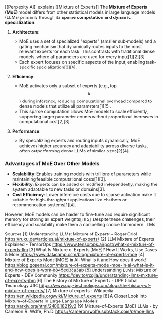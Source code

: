 [[Perplexity AI]] explains [[Mixture of Experts]]
The **Mixture of Experts (MoE)** model differs from other statistical models in large language models (LLMs) primarily through its **sparse computation and dynamic specialization**:

1. **Architecture**:
   - MoE uses a set of specialized "experts" (smaller sub-models) and a gating mechanism that dynamically routes inputs to the most relevant experts for each task. This contrasts with traditional dense models, where all parameters are used for every input[1][2][3].
   - Each expert focuses on specific aspects of the input, enabling task-specific specialization[3][4].

2. **Efficiency**:
   - MoE activates only a subset of experts (e.g., top $$k$$) during inference, reducing computational overhead compared to dense models that utilize all parameters[1][5].
   - This sparse computation allows MoE models to scale efficiently, supporting larger parameter counts without proportional increases in computational cost[2][3].

3. **Performance**:
   - By specializing experts and routing inputs dynamically, MoE achieves higher accuracy and adaptability across diverse tasks, often outperforming dense LLMs of similar sizes[2][4].

### Advantages of MoE Over Other Models
- **Scalability**: Enables training models with trillions of parameters while maintaining feasible computational costs[1][3].
- **Flexibility**: Experts can be added or modified independently, making the system adaptable to new tasks or domains[3].
- **Cost Efficiency**: Lower inference costs due to sparse activation make it suitable for high-throughput applications like chatbots or recommendation systems[1][4].

However, MoE models can be harder to fine-tune and require significant memory for storing all expert weights[1][5]. Despite these challenges, their efficiency and scalability make them a compelling choice for modern LLMs.

Sources
[1] Understanding LLMs: Mixture of Experts - Roger Oriol https://ruxu.dev/articles/ai/mixture-of-experts/
[2] LLM Mixture of Experts Explained - TensorOps https://www.tensorops.ai/post/what-is-mixture-of-experts-llm
[3] What Is Mixture of Experts (MoE)? How It Works, Use Cases & More https://www.datacamp.com/blog/mixture-of-experts-moe
[4] Mixture of Experts Model(MOE) in AI: What is it and How does it work? https://blog.gopenai.com/mixture-of-experts-model-moe-in-ai-what-is-it-and-how-does-it-work-b845ed38a3ab
[5] Understanding LLMs: Mixture of Experts - DEV Community https://dev.to/rogiia/understanding-llms-mixture-of-experts-jbm
[6] The History of Mixture of Experts - UPP Global Technology JSC https://www.upp-technology.com/blogs/the-history-of-mixture-of-experts/
[7] Mixture of experts - Wikipedia https://en.wikipedia.org/wiki/Mixture_of_experts
[8] A Closer Look into Mixture-of-Experts in Large Language Models https://arxiv.org/html/2406.18219v2
[9] Mixture-of-Experts (MoE) LLMs - by Cameron R. Wolfe, Ph.D. https://cameronrwolfe.substack.com/p/moe-llms
